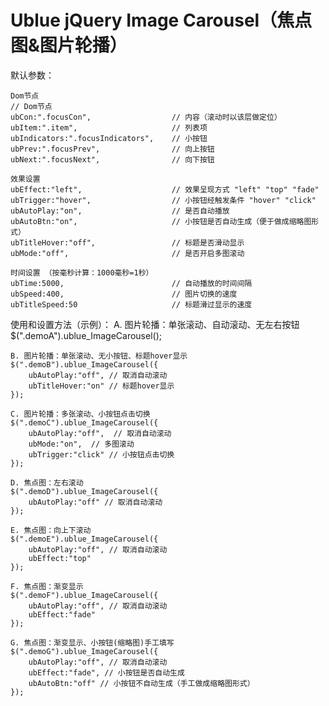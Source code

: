 Ublue jQuery Image Carousel（焦点图&amp;图片轮播）
===========================

默认参数：

	Dom节点
	// Dom节点
	ubCon:".focusCon",					// 内容（滚动时以该层做定位）
	ubItem:".item",						// 列表项
	ubIndicators:".focusIndicators",	// 小按钮
	ubPrev:".focusPrev",				// 向上按钮
	ubNext:".focusNext",				// 向下按钮

	效果设置
	ubEffect:"left",					// 效果呈现方式 "left" "top" "fade"
	ubTrigger:"hover",					// 小按钮经触发条件 "hover" "click"
	ubAutoPlay:"on",					// 是否自动播放
	ubAutoBtn:"on",						// 小按钮是否自动生成（便于做成缩略图形式）
	ubTitleHover:"off",					// 标题是否滑动显示
	ubMode:"off",						// 是否开启多图滚动

	时间设置 （按毫秒计算：1000毫秒=1秒）
	ubTime:5000,						// 自动播放的时间间隔
	ubSpeed:400,						// 图片切换的速度
	ubTitleSpeed:50						// 标题滑过显示的速度

使用和设置方法（示例）：
	A. 图片轮播：单张滚动、自动滚动、无左右按钮
	$(".demoA").ublue_ImageCarousel();

	B. 图片轮播：单张滚动、无小按钮、标题hover显示
	$(".demoB").ublue_ImageCarousel({
		ubAutoPlay:"off", // 取消自动滚动
		ubTitleHover:"on" // 标题hover显示
	});
	
	C. 图片轮播：多张滚动、小按钮点击切换
	$(".demoC").ublue_ImageCarousel({
		ubAutoPlay:"off",  // 取消自动滚动
		ubMode:"on",  // 多图滚动
		ubTrigger:"click" // 小按钮点击切换
	});

	D. 焦点图：左右滚动
	$(".demoD").ublue_ImageCarousel({
		ubAutoPlay:"off" // 取消自动滚动
	});

	E. 焦点图：向上下滚动
	$(".demoE").ublue_ImageCarousel({
		ubAutoPlay:"off", // 取消自动滚动
		ubEffect:"top"
	});

	F. 焦点图：渐变显示
	$(".demoF").ublue_ImageCarousel({
		ubAutoPlay:"off", // 取消自动滚动
		ubEffect:"fade"
	});

	G. 焦点图：渐变显示、小按钮(缩略图)手工填写
	$(".demoG").ublue_ImageCarousel({
		ubAutoPlay:"off", // 取消自动滚动
		ubEffect:"fade", // 小按钮是否自动生成
		ubAutoBtn:"off" // 小按钮不自动生成（手工做成缩略图形式）
	});
